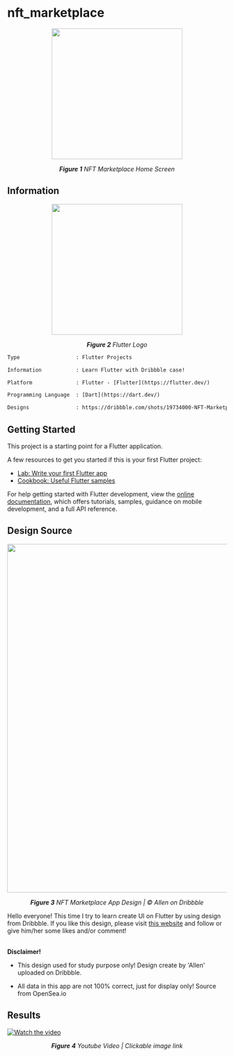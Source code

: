 # nft_marketplace

<p align="center"><img src="https://user-images.githubusercontent.com/32255348/209103871-068e0c70-a9e9-4574-ae7f-a3cd75b999cf.png" width="300"/></p>
<p align="center"><i><b>Figure 1</b> NFT Marketplace Home Screen</i></p>

## Information
<p align="center">
  <img src="https://upload.wikimedia.org/wikipedia/commons/thumb/4/44/Google-flutter-logo.svg/2560px-Google-flutter-logo.svg.png" width="300"/>
</p>
<p align="center"><i><b>Figure 2</b> Flutter Logo</i></p>

```diff
Type                  : Flutter Projects

Information           : Learn Flutter with Dribbble case!

Platform              : Flutter - [Flutter](https://flutter.dev/)

Programming Language  : [Dart](https://dart.dev/)

Designs               : https://dribbble.com/shots/19734000-NFT-Marketplace-App
```

## Getting Started

This project is a starting point for a Flutter application.

A few resources to get you started if this is your first Flutter project:

- [Lab: Write your first Flutter app](https://docs.flutter.dev/get-started/codelab)
- [Cookbook: Useful Flutter samples](https://docs.flutter.dev/cookbook)

For help getting started with Flutter development, view the
[online documentation](https://docs.flutter.dev/), which offers tutorials,
samples, guidance on mobile development, and a full API reference.

## Design Source
<p align="center">
  <img src="https://user-images.githubusercontent.com/32255348/209101545-84f9a10b-06b1-4d55-9a43-b20950ab4677.png" width="800"/>
</p>
<p align="center"><i><b>Figure 3</b> NFT Marketplace App Design | © Allen on Dribbble</i></p>

Hello everyone! This time I try to learn create UI on Flutter by using design from Dribbble. If you like this design, please visit [this website](https://dribbble.com/shots/19734000-NFT-Marketplace-App) and follow or give him/her some likes and/or comment!

<br/>
<b>Disclaimer!</b> 

- This design used for study purpose only! Design create by 'Allen' uploaded on Dribbble.

- All data in this app are not 100% correct, just for display only! Source from OpenSea.io

## Results
[![Watch the video](https://user-images.githubusercontent.com/32255348/209103380-e9bba689-9e5c-40fe-adee-a81c4abf778e.png)](https://youtu.be/zvc-0KvlQZA)
<p align="center"><i><b>Figure 4</b> Youtube Video | Clickable image link</i></p>


